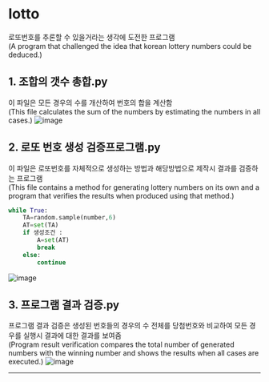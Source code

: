 # lotto
로또번호를 추론할 수 있을거라는 생각에 도전한 프로그램  
(A program that challenged the idea that korean lottery numbers could be deduced.)
## 1. 조합의 갯수 총합.py
이 파일은 모든 경우의 수를 개산하여 번호의 합을 계산함  
(This file calculates the sum of the numbers by estimating the numbers in all cases.)
![image](https://github.com/JSHTIRED/lotto/assets/143377935/9019a759-5c68-4035-94dc-a3d7e0a3f0cd)

## 2. 로또 번호 생성 검증프로그램.py
이 파일은 로또번호를 자체적으로 생성하는 방법과 해당방법으로 제작시 결과를 검증하는 프로그램  
(This file contains a method for generating lottery numbers on its own and a program that verifies the results when produced using that method.)
```py
while True:
    TA=random.sample(number,6)
    AT=set(TA)
    if 생성조건 :
        A=set(AT)
        break
    else:
        continue
```
![image](https://github.com/JSHTIRED/lotto/assets/143377935/4c295211-00b2-439e-9586-ff58d59d217c)

## 3. 프로그램 결과 검증.py
프로그램 결과 검증은 생성된 번호들의 경우의 수 전체를 당첨번호와 비교하여 모든 경우를 실행시 결과에 대한 결과를 보여줌  
(Program result verification compares the total number of generated numbers with the winning number and shows the results when all cases are executed.)
![image](https://github.com/JSHTIRED/lotto/assets/143377935/bd7cec3e-19e0-44c4-9c9b-0fb79881b8f5)

---

